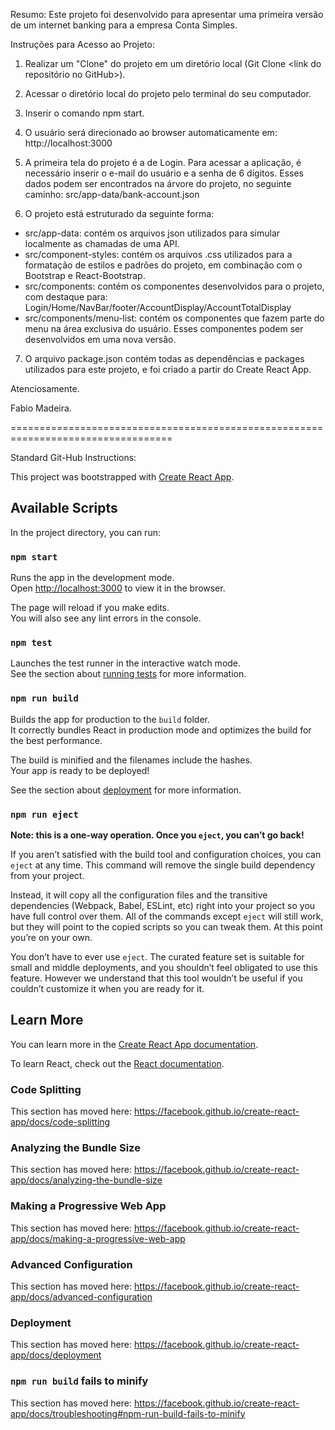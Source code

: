 Resumo:
Este projeto foi desenvolvido para apresentar uma primeira versão de um internet banking para a empresa Conta Simples.

Instruções para Acesso ao Projeto:

1) Realizar um "Clone" do projeto em um diretório local (Git Clone <link do repositório no GitHub>).

2) Acessar o diretório local do projeto pelo terminal do seu computador.

3) Inserir o comando npm start.

4) O usuário será direcionado ao browser automaticamente em: http://localhost:3000

5) A primeira tela do projeto é a de Login. Para acessar a aplicação, é necessário inserir o e-mail do usuário e a senha de 6 dígitos. Esses dados podem ser encontrados na árvore do projeto, no seguinte caminho: src/app-data/bank-account.json

6) O projeto está estruturado da seguinte forma:

- src/app-data: contém os arquivos json utilizados para simular localmente as chamadas de uma API.
- src/component-styles: contém os arquivos .css utilizados para a formatação de estilos e padrões do projeto, em combinação com o Bootstrap e React-Bootstrap.
- src/components: contém os componentes desenvolvidos para o projeto, com destaque para: Login/Home/NavBar/footer/AccountDisplay/AccountTotalDisplay
- src/components/menu-list: contém os componentes que fazem parte do menu na área exclusiva do usuário. Esses componentes podem ser desenvolvidos em uma nova versão.

7) O arquivo package.json contém todas as dependências e packages utilizados para este projeto, e foi criado a partir do Create React App.

Atenciosamente.

Fabio Madeira.

==================================================================================

Standard Git-Hub Instructions:

This project was bootstrapped with [Create React App](https://github.com/facebook/create-react-app).

## Available Scripts

In the project directory, you can run:

### `npm start`

Runs the app in the development mode.<br />
Open [http://localhost:3000](http://localhost:3000) to view it in the browser.

The page will reload if you make edits.<br />
You will also see any lint errors in the console.

### `npm test`

Launches the test runner in the interactive watch mode.<br />
See the section about [running tests](https://facebook.github.io/create-react-app/docs/running-tests) for more information.

### `npm run build`

Builds the app for production to the `build` folder.<br />
It correctly bundles React in production mode and optimizes the build for the best performance.

The build is minified and the filenames include the hashes.<br />
Your app is ready to be deployed!

See the section about [deployment](https://facebook.github.io/create-react-app/docs/deployment) for more information.

### `npm run eject`

**Note: this is a one-way operation. Once you `eject`, you can’t go back!**

If you aren’t satisfied with the build tool and configuration choices, you can `eject` at any time. This command will remove the single build dependency from your project.

Instead, it will copy all the configuration files and the transitive dependencies (Webpack, Babel, ESLint, etc) right into your project so you have full control over them. All of the commands except `eject` will still work, but they will point to the copied scripts so you can tweak them. At this point you’re on your own.

You don’t have to ever use `eject`. The curated feature set is suitable for small and middle deployments, and you shouldn’t feel obligated to use this feature. However we understand that this tool wouldn’t be useful if you couldn’t customize it when you are ready for it.

## Learn More

You can learn more in the [Create React App documentation](https://facebook.github.io/create-react-app/docs/getting-started).

To learn React, check out the [React documentation](https://reactjs.org/).

### Code Splitting

This section has moved here: https://facebook.github.io/create-react-app/docs/code-splitting

### Analyzing the Bundle Size

This section has moved here: https://facebook.github.io/create-react-app/docs/analyzing-the-bundle-size

### Making a Progressive Web App

This section has moved here: https://facebook.github.io/create-react-app/docs/making-a-progressive-web-app

### Advanced Configuration

This section has moved here: https://facebook.github.io/create-react-app/docs/advanced-configuration

### Deployment

This section has moved here: https://facebook.github.io/create-react-app/docs/deployment

### `npm run build` fails to minify

This section has moved here: https://facebook.github.io/create-react-app/docs/troubleshooting#npm-run-build-fails-to-minify
